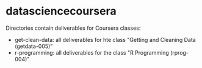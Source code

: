 datasciencecoursera
===================

Directories contain deliverables for Coursera classes:

- get-clean-data:  all deliverables for hte class "Getting and Cleaning Data (getdata-005)"
- r-programming:  all deliverables for the class "R Programming (rprog-004)"
